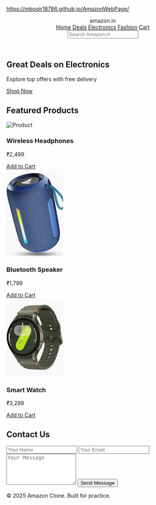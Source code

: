 https://mboqir18786.github.io/AmazonWebPage/
<!DOCTYPE html>
<html lang="en">
<head>
  <meta charset="UTF-8" />
  <meta name="viewport" content="width=device-width, initial-scale=1.0"/>
  <title>Amazon Clone</title>
  <link rel="stylesheet" href="style.css" />
</head>
<body>

  <!-- 🔥 Creative & Responsive Header -->
  <header class="header">
    <div class="logo">amazon<span>.in</span></div>
    <nav class="nav-links">
      <a href="#">Home</a>
      <a href="#">Deals</a>
      <a href="#">Electronics</a>
      <a href="#">Fashion</a>
      <a href="#">Cart</a>
    </nav>
    <div class="search-bar">
      <input type="text" placeholder="Search Amazon.in"/>
    </div>
  </header>

  <!-- 🔥 Hero Section -->
  <section class="hero-banner">
    <div class="hero-content">
      <h1>Great Deals on Electronics</h1>
      <p>Explore top offers with free delivery</p>
      <a href="#" class="hero-btn">Shop Now</a>
    </div>
  </section>

  <!-- 🔥 Products -->
  <section class="products">
    <h2>Featured Products</h2>
    <div class="product-grid">
      <div class="product-card">
        <img src="https://m.media-amazon.com/images/I/81fPKd-2AYL._AC_UL480_FMwebp_QL65_.jpg" alt="Product"/>
        <h3>Wireless Headphones</h3>
        <p>₹2,499</p>
        <a href="#" class="btn">Add to Cart</a>
      </div>
      <div class="product-card">
        <img src="download.webp" alt="Product"/>
        <h3>Bluetooth Speaker</h3>
        <p>₹1,799</p>
        <a href="#" class="btn">Add to Cart</a>
      </div>
      <div class="product-card">
        <img src="download1.webp" alt="Product"/>
        <h3>Smart Watch</h3>
        <p>₹3,299</p>
        <a href="#" class="btn">Add to Cart</a>
      </div>
    </div>
  </section>
  <section class="contact-section" id="contact">
  <div class="contact-container">
    <h2>Contact Us</h2>
    <form>
      <input type="text" placeholder="Your Name" required>
      <input type="email" placeholder="Your Email" required>
      <textarea rows="5" placeholder="Your Message" required></textarea>
      <button type="submit">Send Message</button>
    </form>
  </div>
</section>


  <!-- 🔥 Footer -->
  <footer>
    <p>© 2025 Amazon Clone. Built for practice.</p>
  </footer>

</body>
</html>

